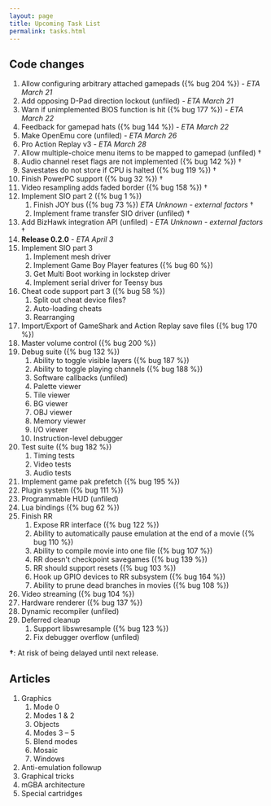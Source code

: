 ```yaml
---
layout: page
title: Upcoming Task List
permalink: tasks.html
---
```

Code changes
------------

1. Allow configuring arbitrary attached gamepads ({% bug 204 %}) - *ETA March 21*
1. Add opposing D-Pad direction lockout (unfiled) - *ETA March 21*
1. Warn if unimplemented BIOS function is hit ({% bug 177 %}) - *ETA March 22*
1. Feedback for gamepad hats ({% bug 144 %}) - *ETA March 22*
1. Make OpenEmu core (unfiled) - *ETA March 26*
1. Pro Action Replay v3 - *ETA March 28*
1. Allow multiple-choice menu items to be mapped to gamepad (unfiled) &dagger;
1. Audio channel reset flags are not implemented ({% bug 142 %}) &dagger;
1. Savestates do not store if CPU is halted ({% bug 119 %}) &dagger;
1. Finish PowerPC support ({% bug 32 %}) &dagger;
1. Video resampling adds faded border ({% bug 158 %}) &dagger;
1. Implement SIO part 2 ({% bug 1 %})
    1. Finish JOY bus ({% bug 73 %}) *ETA Unknown - external factors* &dagger;
    1. Implement frame transfer SIO driver (unfiled) &dagger;
1. Add BizHawk integration API (unfiled) - *ETA Unknown - external factors* &dagger;
1. **Release 0.2.0** - *ETA April 3*
1. Implement SIO part 3
    1. Implement mesh driver
    1. Implement Game Boy Player features ({% bug 60 %})
    1. Get Multi Boot working in lockstep driver
    1. Implement serial driver for Teensy bus
1. Cheat code support part 3 ({% bug 58 %})
    1. Split out cheat device files?
    1. Auto-loading cheats
    1. Rearranging
1. Import/Export of GameShark and Action Replay save files ({% bug 170 %})
1. Master volume control ({% bug 200 %})
1. Debug suite ({% bug 132 %})
    1. Ability to toggle visible layers ({% bug 187 %})
    1. Ability to toggle playing channels ({% bug 188 %})
    1. Software callbacks (unfiled)
    1. Palette viewer
    1. Tile viewer
    1. BG viewer
    1. OBJ viewer
    1. Memory viewer
    1. I/O viewer
    1. Instruction-level debugger
1. Test suite ({% bug 182 %})
    1. Timing tests
    1. Video tests
    1. Audio tests
1. Implement game pak prefetch ({% bug 195 %})
1. Plugin system ({% bug 111 %})
1. Programmable HUD (unfiled)
1. Lua bindings ({% bug 62 %})
1. Finish RR
    1. Expose RR interface ({% bug 122 %})
    1. Ability to automatically pause emulation at the end of a movie ({% bug 110 %})
    1. Ability to compile movie into one file ({% bug 107 %})
    1. RR doesn't checkpoint savegames ({% bug 139 %})
    1. RR should support resets ({% bug 103 %})
    1. Hook up GPIO devices to RR subsystem ({% bug 164 %})
    1. Ability to prune dead branches in movies ({% bug 108 %})
1. Video streaming ({% bug 104 %})
1. Hardware renderer ({% bug 137 %})
1. Dynamic recompiler (unfiled)
1. Deferred cleanup
    1. Support libswresample ({% bug 123 %})
    1. Fix debugger overflow (unfiled)

**&dagger;**: At risk of being delayed until next release.

Articles
--------

1. Graphics
    1. Mode 0
    1. Modes 1 &amp; 2
    1. Objects
    1. Modes 3 &ndash; 5
    1. Blend modes
    1. Mosaic
    1. Windows
1. Anti-emulation followup
1. Graphical tricks
1. mGBA architecture
1. Special cartridges
